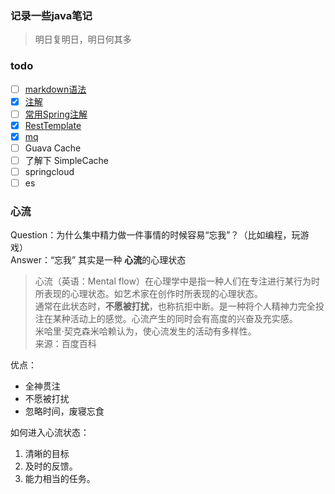 ### 记录一些java笔记

> 明日复明日，明日何其多

### todo
- [ ] [markdown语法](note/Markdown.md)
- [x]  [注解](note/annotation.md#注解)
- [ ]  [常用Spring注解](demos/src/main/java/com/linhuanjie/spring/SpringAnnotation.md)
- [x] [RestTemplate](demos/src/main/java/com/linhuanjie/spring/RestTemplateDemo.java#L7-L26)
- [x] [mq](note/ActiveMQ.md#mqmessage-queue应用场景)
- [ ] Guava Cache
- [ ] 了解下  SimpleCache
- [ ] springcloud
- [ ] es

### 心流
Question：为什么集中精力做一件事情的时候容易“忘我”？（比如编程，玩游戏）  
Answer：“忘我” 其实是一种 **心流**的心理状态
> 心流（英语：Mental flow）在心理学中是指一种人们在专注进行某行为时所表现的心理状态。如艺术家在创作时所表现的心理状态。  
> 通常在此状态时，**不愿被打扰**，也称抗拒中断。是一种将个人精神力完全投注在某种活动上的感觉。心流产生的同时会有高度的兴奋及充实感。  
> 米哈里·契克森米哈赖认为，使心流发生的活动有多样性。  
> 来源：百度百科

优点：
- 全神贯注
- 不愿被打扰
- 忽略时间，废寝忘食

如何进入心流状态：
1. 清晰的目标
2. 及时的反馈。
3. 能力相当的任务。

